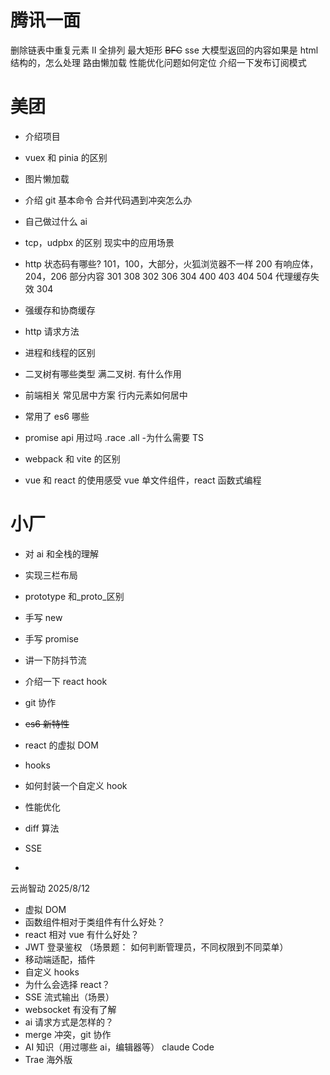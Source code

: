 # 腾讯一面

删除链表中重复元素 Ⅱ 全排列 最大矩形
~~BFC~~
sse
大模型返回的内容如果是 html 结构的，怎么处理
路由懒加载
性能优化问题如何定位
介绍一下发布订阅模式

# 美团

- 介绍项目
- vuex 和 pinia 的区别
- 图片懒加载
- 介绍 git 基本命令
  合并代码遇到冲突怎么办

- 自己做过什么 ai
- tcp，udpbx 的区别
  现实中的应用场景

- http 状态码有哪些?
  101，100，大部分，火狐浏览器不一样
  200 有响应体，204，206 部分内容
  301 308 302 306 304
  400 403 404
  504 代理缓存失效
  304
- 强缓存和协商缓存
- http 请求方法
- 进程和线程的区别
- 二叉树有哪些类型
  满二叉树.
  有什么作用
- 前端相关
  常见居中方案
  行内元素如何居中
- 常用了 es6 哪些
- promise api 用过吗
  .race .all -为什么需要 TS
- webpack 和 vite 的区别
- vue 和 react 的使用感受
  vue 单文件组件，react 函数式编程

# 小厂

- 对 ai 和全栈的理解
- 实现三栏布局
- prototype 和\_proto\_区别
- 手写 new
- 手写 promise
- 讲一下防抖节流
- 介绍一下 react hook
- git 协作

- ~~es6 新特性~~
- react 的虚拟 DOM
- hooks
- 如何封装一个自定义 hook
- 性能优化
- diff 算法
- SSE
-

云尚智动
2025/8/12

- 虚拟 DOM
- 函数组件相对于类组件有什么好处？
- react 相对 vue 有什么好处？
- JWT 登录鉴权 （场景题： 如何判断管理员，不同权限到不同菜单）
- 移动端适配，插件
- 自定义 hooks
- 为什么会选择 react？
- SSE 流式输出（场景）
- websocket 有没有了解
- ai 请求方式是怎样的？
- merge 冲突，git 协作
- AI 知识（用过哪些 ai，编辑器等） claude Code
- Trae 海外版
